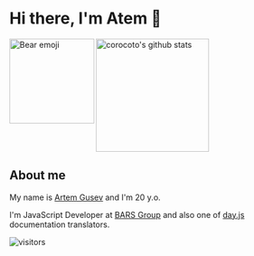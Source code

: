 # Hi there, I'm Atem 👋

<img src="https://user-images.githubusercontent.com/37180024/89584194-55f95200-d844-11ea-9342-97ef594ab6b1.gif" alt="Bear emoji" align="left" height="150" float="left">
<img alt="corocoto's github stats" src="https://github-readme-stats.vercel.app/api?username=corocoto&count_private=true&include_all_commits=true&show_icons=true" height="200" float="right">

## About me

My name is [Artem Gusev](https://www.linkedin.com/in/artem-gusev/) and I'm 20 y.o. 

I'm JavaScript Developer at [BARS Group](https://bars.group/) and also one of [day.js](https://day.js.org/) documentation translators. 

![visitors](https://visitor-badge.laobi.icu/badge?page_id=corocoto.corocoto)

<!--
**corocoto/corocoto** is a ✨ _special_ ✨ repository because its `README.md` (this file) appears on your GitHub profile.

Here are some ideas to get you started:

- 🔭 I’m currently working on ...
- 🌱 I’m currently learning ...
- 👯 I’m looking to collaborate on ...
- 🤔 I’m looking for help with ...
- 💬 Ask me about ...
- 📫 How to reach me: ...
- 😄 Pronouns: ...
- ⚡ Fun fact: ...
-->
